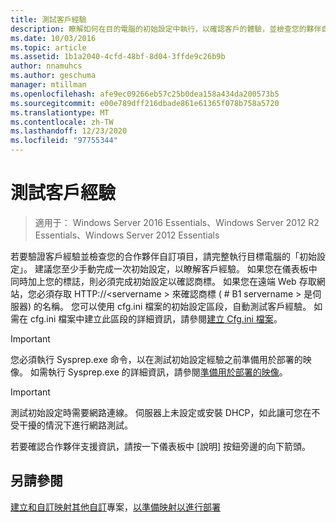 ```yaml
---
title: 測試客戶經驗
description: 瞭解如何在目的電腦的初始設定中執行，以確認客戶的體驗，並檢查您的夥伴自訂。
ms.date: 10/03/2016
ms.topic: article
ms.assetid: 1b1a2040-4cfd-48bf-8d04-3ffde9c26b9b
author: nnamuhcs
ms.author: geschuma
manager: mtillman
ms.openlocfilehash: afe9ec09266eb57c25b0dea158a434da200573b5
ms.sourcegitcommit: e00e789dff216dbade861e61365f078b758a5720
ms.translationtype: MT
ms.contentlocale: zh-TW
ms.lasthandoff: 12/23/2020
ms.locfileid: "97755344"
---
```

# <a name="testing-the-customer-experience"></a>測試客戶經驗

>適用于： Windows Server 2016 Essentials、Windows Server 2012 R2 Essentials、Windows Server 2012 Essentials

若要驗證客戶經驗並檢查您的合作夥伴自訂項目，請完整執行目標電腦的「初始設定」。 建議您至少手動完成一次初始設定，以瞭解客戶經驗。 如果您在儀表板中同時加上您的標誌，則必須完成初始設定以確認商標。 如果您在遠端 Web 存取網站，您必須存取 HTTP://<servername \> 來確認商標 ( # B1 servername \> 是伺服器) 的名稱。 您可以使用 cfg.ini 檔案的初始設定區段，自動測試客戶經驗。 如需在 cfg.ini 檔案中建立此區段的詳細資訊，請參閱[建立 Cfg.ini 檔案](Create-the-Cfg.ini-File.md)。

> [!IMPORTANT]
>  您必須執行 Sysprep.exe 命令，以在測試初始設定經驗之前準備用於部署的映像。 如需執行 Sysprep.exe 的詳細資訊，請參閱[準備用於部署的映像](Preparing-the-Image-for-Deployment.md)。

> [!IMPORTANT]
>  測試初始設定時需要網路連線。 伺服器上未設定或安裝 DHCP，如此讓可您在不受干擾的情況下進行網路測試。

 若要確認合作夥伴支援資訊，請按一下儀表板中 [說明] 按鈕旁邊的向下箭頭。

## <a name="see-also"></a>另請參閱
 [建立和自訂映射](Creating-and-Customizing-the-Image.md)[其他自訂](Additional-Customizations.md)專案，[以準備映射以進行部署](Preparing-the-Image-for-Deployment.md)